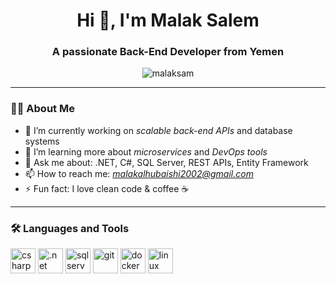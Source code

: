 <h1 align="center">Hi 👋, I'm Malak Salem</h1>
<h3 align="center">A passionate Back-End Developer from Yemen</h3>

<p align="center">
  <img src="https://komarev.com/ghpvc/?username=malaksam&label=Profile%20views&color=0e75b6&style=flat" alt="malaksam" />
</p>

---

### 👨‍💻 About Me
- 🔭 I’m currently working on *scalable back-end APIs* and database systems  
- 🌱 I’m learning more about *microservices* and *DevOps tools*  
- 💬 Ask me about: .NET, C#, SQL Server, REST APIs, Entity Framework  
- 📫 How to reach me: *malakalhubaishi2002@gmail.com*  
- ⚡ Fun fact: I love clean code & coffee ☕

---

### 🛠 Languages and Tools
<p align="left">
  <img src="https://cdn.jsdelivr.net/gh/devicons/devicon/icons/csharp/csharp-original.svg" alt="csharp" width="40" height="40"/>
  <img src="https://cdn.jsdelivr.net/gh/devicons/devicon/icons/dot-net/dot-net-original.svg" alt=".net" width="40" height="40"/>
  <img src="https://cdn.jsdelivr.net/gh/devicons/devicon/icons/sqlserver/sqlserver-plain.svg" alt="sqlserver" width="40" height="40"/>
  <img src="https://cdn.jsdelivr.net/gh/devicons/devicon/icons/git/git-original.svg" alt="git" width="40" height="40"/>
  <img src="https://cdn.jsdelivr.net/gh/devicons/devicon/icons/docker/docker-original.svg" alt="docker" width="40" height="40"/>
  <img src="https://cdn.jsdelivr.net/gh/devicons/devicon/icons/linux/linux-original.svg" alt="linux" width="40" height="40"/>
</p>
